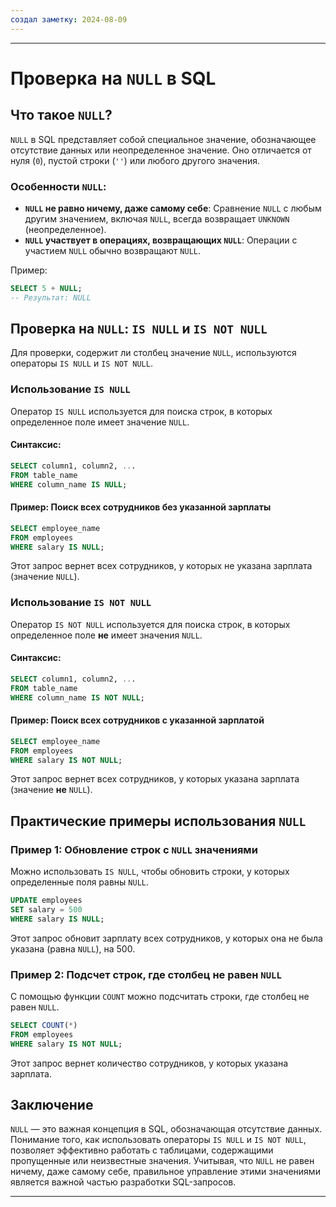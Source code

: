 ```yaml
---
создал заметку: 2024-08-09
---
```

---

# Проверка на `NULL` в SQL

## Что такое `NULL`?

`NULL` в SQL представляет собой специальное значение, обозначающее отсутствие данных или неопределенное значение. Оно отличается от нуля (`0`), пустой строки (`''`) или любого другого значения. 

### Особенности `NULL`:

- **`NULL` не равно ничему, даже самому себе**: Сравнение `NULL` с любым другим значением, включая `NULL`, всегда возвращает `UNKNOWN` (неопределенное).
- **`NULL` участвует в операциях, возвращающих `NULL`**: Операции с участием `NULL` обычно возвращают `NULL`.

Пример:

```SQL
SELECT 5 + NULL;
-- Результат: NULL
```

## Проверка на `NULL`: `IS NULL` и `IS NOT NULL`

Для проверки, содержит ли столбец значение `NULL`, используются операторы `IS NULL` и `IS NOT NULL`.

### Использование `IS NULL`

Оператор `IS NULL` используется для поиска строк, в которых определенное поле имеет значение `NULL`.

#### Синтаксис:

```SQL
SELECT column1, column2, ...
FROM table_name
WHERE column_name IS NULL;
```

#### Пример: Поиск всех сотрудников без указанной зарплаты

```SQL
SELECT employee_name
FROM employees
WHERE salary IS NULL;
```

Этот запрос вернет всех сотрудников, у которых не указана зарплата (значение `NULL`).

### Использование `IS NOT NULL`

Оператор `IS NOT NULL` используется для поиска строк, в которых определенное поле **не** имеет значения `NULL`.

#### Синтаксис:

```SQL
SELECT column1, column2, ...
FROM table_name
WHERE column_name IS NOT NULL;
```

#### Пример: Поиск всех сотрудников с указанной зарплатой

```SQL
SELECT employee_name
FROM employees
WHERE salary IS NOT NULL;
```

Этот запрос вернет всех сотрудников, у которых указана зарплата (значение **не** `NULL`).

## Практические примеры использования `NULL`

### Пример 1: Обновление строк с `NULL` значениями

Можно использовать `IS NULL`, чтобы обновить строки, у которых определенные поля равны `NULL`.

```SQL
UPDATE employees
SET salary = 500
WHERE salary IS NULL;
```

Этот запрос обновит зарплату всех сотрудников, у которых она не была указана (равна `NULL`), на 500.

### Пример 2: Подсчет строк, где столбец не равен `NULL`

С помощью функции `COUNT` можно подсчитать строки, где столбец не равен `NULL`.

```SQL
SELECT COUNT(*)
FROM employees
WHERE salary IS NOT NULL;
```

Этот запрос вернет количество сотрудников, у которых указана зарплата.

## Заключение

`NULL` — это важная концепция в SQL, обозначающая отсутствие данных. Понимание того, как использовать операторы `IS NULL` и `IS NOT NULL`, позволяет эффективно работать с таблицами, содержащими пропущенные или неизвестные значения. Учитывая, что `NULL` не равен ничему, даже самому себе, правильное управление этими значениями является важной частью разработки SQL-запросов.

---
